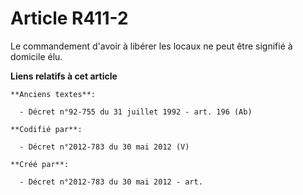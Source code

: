 # Article R411-2

Le commandement d'avoir à libérer les locaux ne peut être signifié à domicile élu.

**Liens relatifs à cet article**

	**Anciens textes**:

	  - Décret n°92-755 du 31 juillet 1992 - art. 196 (Ab)

	**Codifié par**:

	  - Décret n°2012-783 du 30 mai 2012 (V)

	**Créé par**:

	  - Décret n°2012-783 du 30 mai 2012 - art.
